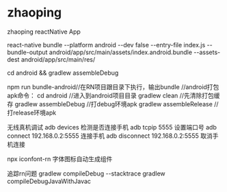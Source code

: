 # zhaoping
zhaoping reactNative App

react-native bundle --platform android --dev false --entry-file index.js --bundle-output android/app/src/main/assets/index.android.bundle --assets-dest android/app/src/main/res/

cd android && gradlew assembleDebug

npm run bundle-android//在RN项目跟目录下执行，输出bundle
//android打包apk命令：
cd android //进入到android项目目录
gradlew clean //先清除打包缓存
gradlew assembleDebug //打debug环境apk
gradlew assembleRelease //打release环境apk


无线真机调试
adb devices 检测是否连接手机
adb tcpip 5555 设置端口号
adb connect 192.168.0.2:5555 连接手机
adb disconnect 192.168.0.2:5555 取消手机连接


npx iconfont-rn 字体图标自动生成组件


追踪rn问题
gradlew compileDebug --stacktrace
gradlew compileDebugJavaWithJavac